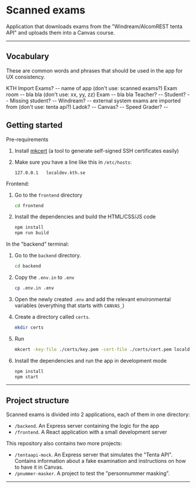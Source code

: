 # Scanned exams

Application that downloads exams from the "Windream/AlcomREST tenta API" and uploads them into a Canvas course.

---

## Vocabulary
These are common words and phrases that should be used in the app for UX consistency.

KTH Import Exams? -- name of app (don't use: scanned exams?)
Exam room -- bla bla (don't use: xx, yy, zz)
Exam -- bla bla
Teacher? --
Student? --
Missing student? --
Windream? -- external system exams are imported from (don't use: tenta api?)
Ladok? --
Canvas? --
Speed Grader? --

## Getting started

Pre-requirements

1. Install [mkcert](https://github.com/FiloSottile/mkcert) (a tool to generate self-signed SSH certificates easily)
2. Make sure you have a line like this in `/etc/hosts`:

    ```
    127.0.0.1   localdev.kth.se
    ```

Frontend:

1. Go to the `frontend` directory

   ```sh
   cd frontend
   ```

2. Install the dependencies and build the HTML/CSS/JS code

    ```sh
    npm install
    npm run build
    ```

In the "backend" terminal:

1. Go to the `backend` directory.

   ```sh
   cd backend
   ```

2. Copy the `.env.in` to `.env`

   ```sh
   cp .env.in .env
   ```

3. Open the newly created `.env` and add the relevant environmental variables (everything that starts with `CANVAS_`)
4. Create a directory called `certs`.

   ```sh
   mkdir certs
   ```

5. Run

   ```sh
   mkcert -key-file ./certs/key.pem -cert-file ./certs/cert.pem localdev.kth.se localhost
   ```

6. Install the dependencies and run the app in development mode

   ```sh
   npm install
   npm start
   ```

---

## Project structure

Scanned exams is divided into 2 applications, each of them in one directory:

- `/backend`. An Express server containing the logic for the app
- `/frontend`. A React application with a small development server

This repository also contains two more projects:

- `/tentaapi-mock`. An Express server that simulates the "Tenta API". Contains information about a fake examination and instructions on how to have it in Canvas.
- `/pnummer-masker`. A project to test the "personnummer masking".

---

